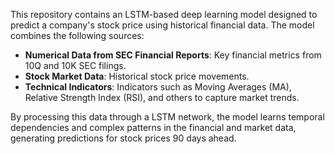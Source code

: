 This repository contains an LSTM-based deep learning model designed to predict a company's stock price using historical financial data. The model combines the following sources:

- **Numerical Data from SEC Financial Reports**: Key financial metrics from 10Q and 10K SEC filings.
- **Stock Market Data**: Historical stock price movements.
- **Technical Indicators**: Indicators such as Moving Averages (MA), Relative Strength Index (RSI), and others to capture market trends.

By processing this data through a LSTM network, the model learns temporal dependencies and complex patterns in the financial and market data, generating predictions for stock prices 90 days ahead.

